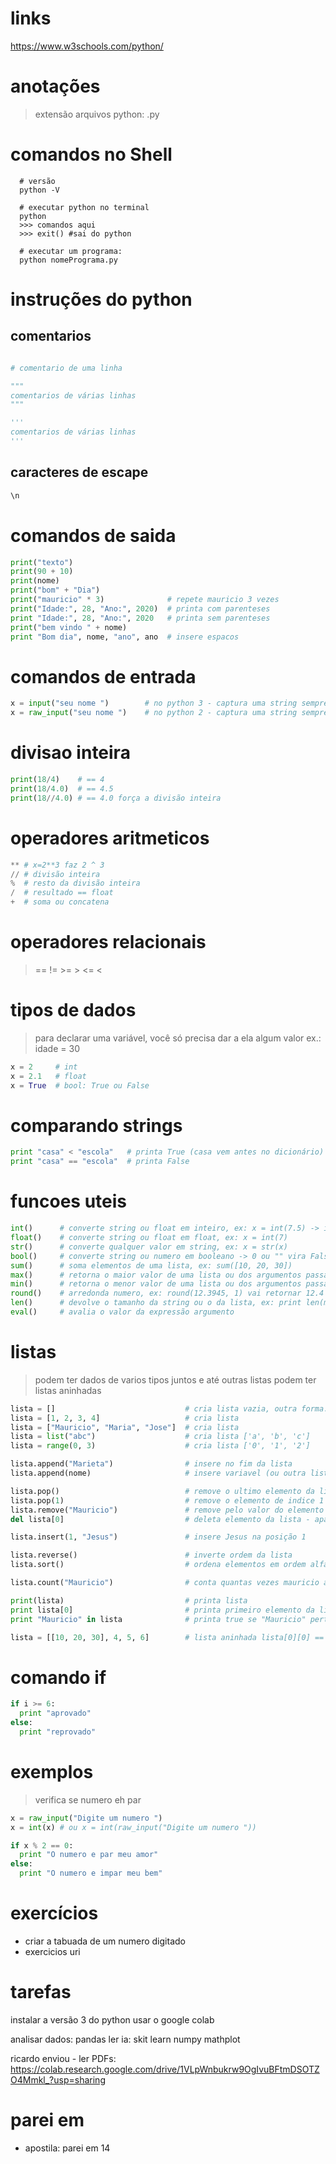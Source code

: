# links 

https://www.w3schools.com/python/

# anotações

>  extensão arquivos python: .py

# comandos no Shell

~~~shell
  # versão
  python -V

  # executar python no terminal
  python
  >>> comandos aqui
  >>> exit() #sai do python

  # executar um programa:
  python nomePrograma.py      
~~~



# instruções do python

## comentarios

~~~python

# comentario de uma linha

"""
comentarios de várias linhas
"""

'''
comentarios de várias linhas
'''
~~~

## caracteres de escape

~~~python
\n
~~~

# comandos de saida

~~~python
print("texto")
print(90 + 10)
print(nome)      
print("bom" + "Dia")
print("mauricio" * 3)              # repete mauricio 3 vezes
print("Idade:", 28, "Ano:", 2020)  # printa com parenteses
print "Idade:", 28, "Ano:", 2020   # printa sem parenteses
print("bem vindo " + nome)
print "Bom dia", nome, "ano", ano  # insere espacos
~~~

# comandos de entrada

~~~python
x = input("seu nome ")        # no python 3 - captura uma string sempre
x = raw_input("seu nome ")    # no python 2 - captura uma string sempre
~~~

# divisao inteira

~~~python
print(18/4)    # == 4
print(18/4.0)  # == 4.5
print(18//4.0) # == 4.0 força a divisão inteira
~~~

# operadores aritmeticos

~~~python
** # x=2**3 faz 2 ^ 3
// # divisão inteira
%  # resto da divisão inteira
/  # resultado == float
+  # soma ou concatena
~~~

# operadores relacionais
> ==  !=  >=  >  <=  <


# tipos de dados

> para declarar uma variável, você só precisa dar a ela algum valor
> ex.: idade = 30

~~~python
x = 2     # int
x = 2.1   # float
x = True  # bool: True ou False
~~~


# comparando strings

~~~python
print "casa" < "escola"   # printa True (casa vem antes no dicionário)
print "casa" == "escola"  # printa False
~~~



# funcoes uteis

~~~python
int()      # converte string ou float em inteiro, ex: x = int(7.5) -> irá truncar
float()    # converte string ou float em float, ex: x = int(7)
str()      # converte qualquer valor em string, ex: x = str(x)
bool()     # converte string ou numero em booleano -> 0 ou "" vira False. O resto é True
sum()      # soma elementos de uma lista, ex: sum([10, 20, 30])
max()      # retorna o maior valor de uma lista ou dos argumentos passados, ex: max(10, 2, 4, 100)
min()      # retorna o menor valor de uma lista ou dos argumentos passados
round()    # arredonda numero, ex: round(12.3945, 1) vai retornar 12.4
len()      # devolve o tamanho da string ou o da lista, ex: print len(minhaLista)
eval()     # avalia o valor da expressão argumento
~~~

# listas 

> podem ter dados de varios tipos juntos e até outras listas
> podem ter listas aninhadas

~~~python
lista = []                             # cria lista vazia, outra forma: alunos = list()
lista = [1, 2, 3, 4]                   # cria lista 
lista = ["Mauricio", "Maria", "Jose"]  # cria lista
lista = list("abc")                    # cria lista ['a', 'b', 'c']  
lista = range(0, 3)                    # cria lista ['0', '1', '2']   

lista.append("Marieta")                # insere no fim da lista
lista.append(nome)                     # insere variavel (ou outra lista) no fim da lista

lista.pop()                            # remove o ultimo elemento da lista
lista.pop(1)                           # remove o elemento de indice 1 da lista
lista.remove("Mauricio")               # remove pelo valor do elemento
del lista[0]                           # deleta elemento da lista - apaga qualquer variavel

lista.insert(1, "Jesus")               # insere Jesus na posição 1

lista.reverse()                        # inverte ordem da lista
lista.sort()                           # ordena elementos em ordem alfabetica / numerica

lista.count("Mauricio")                # conta quantas vezes mauricio aparece na lista

print(lista)                           # printa lista
print lista[0]                         # printa primeiro elemento da lista
print "Mauricio" in lista              # printa true se "Mauricio" pertencer à lista lista - in é um operador!

lista = [[10, 20, 30], 4, 5, 6]        # lista aninhada lista[0][0] == 10
~~~

# comando if

~~~python
if i >= 6:
  print "aprovado"
else:
  print "reprovado"
~~~




# exemplos

> verifica se numero eh par
~~~python
x = raw_input("Digite um numero ")
x = int(x) # ou x = int(raw_input("Digite um numero "))

if x % 2 == 0:
  print "O numero e par meu amor"
else:
  print "O numero e impar meu bem"
~~~


# exercícios

- criar a tabuada de um numero digitado
- exercicios uri


# tarefas

  instalar a versão 3 do python
  usar o google colab

  analisar dados: pandas
  ler ia: skit learn
  numpy
  mathplot

  ricardo enviou - ler PDFs:
    https://colab.research.google.com/drive/1VLpWnbukrw9OgIvuBFtmDSOTZO4Mmkl_?usp=sharing

# parei em

- apostila: parei em 14










